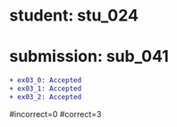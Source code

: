 # student: stu_024
# submission: sub_041

```diff
+ ex03_0: Accepted
+ ex03_1: Accepted
+ ex03_2: Accepted
```
#incorrect=0
#correct=3
